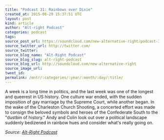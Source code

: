 ```yaml
---
title: "Podcast 31: Rainbows over Dixie"
created_at: 2015-06-29 15:37:51 UTC
layout: post
kind: article
author: "Alt-right Podcast"
categories: podcast
tags: 
source_post_url: https://soundcloud.com/new-alternative-right/podcast-31-rainbows-on-the-dixie
source_twitter_url: http://twitter.com/
source_twitter: 
source_blog_name: "Alt-Right Podcast"
source_blog_slug: alt-right-podcast
source_blog_url: http://soundcloud.com/new-alternative-right
source_image_url: 
tweet_id:
permalink: /mntr/:categories/:year/:month/:day/:title/
---
```

A week is a long time in politics, and the last week was one of the longest and queerest in US history. One culture war ended, with the sudden imposition of gay marriage by the Supreme Court, while another began. In the wake of the Charleston Church Shooting, a concerted effort was made to consign the beloved symbols and heroes of the Confederate South to the "dustbin of history." Andy and Colin look out over a political landscape suddenly bedizened in rainbow hues and consider what's really going on.<div class="">
    <i>Source: <a href="http://soundcloud.com/new-alternative-right">Alt-Right Podcast</a></i>
</div>
